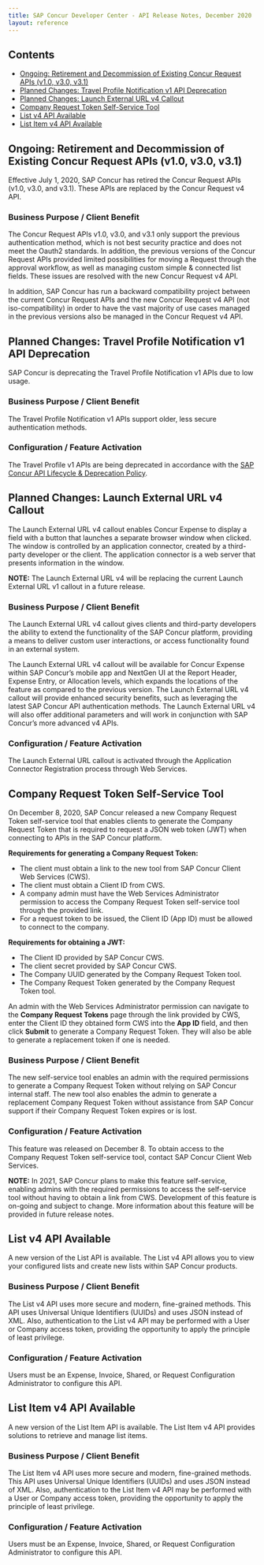 ```yaml
---
title: SAP Concur Developer Center - API Release Notes, December 2020
layout: reference
---
```


## Contents

* [Ongoing: Retirement and Decommission of Existing Concur Request APIs (v1.0, v3.0, v3.1)](#ongoing-request-retirement)
* [Planned Changes: Travel Profile Notification v1 API Deprecation](#travel-profile-deprecation)
* [Planned Changes: Launch External URL v4 Callout](#planned-leu-v4)
* [Company Request Token Self-Service Tool](#company-token)
* [List v4 API Available](#list-v4)
* [List Item v4 API Available](#list-item-v4)

## <a name="ongoing-request-retirement"></a>Ongoing: Retirement and Decommission of Existing Concur Request APIs (v1.0, v3.0, v3.1)

Effective July 1, 2020, SAP Concur has retired the Concur Request APIs (v1.0, v3.0, and v3.1). These APIs are replaced by the Concur Request v4 API.

### Business Purpose / Client Benefit

The Concur Request APIs v1.0, v3.0, and v3.1 only support the previous authentication method, which is not best security practice and does not meet the Oauth2 standards. In addition, the previous versions of the Concur Request APIs provided limited possibilities for moving a Request through the approval workflow, as well as managing custom simple & connected list fields. These issues are resolved with the new Concur Request v4 API.

In addition, SAP Concur has run a backward compatibility project between the current Concur Request APIs and the new Concur Request v4 API (not iso-compatibility) in order to have the vast majority of use cases managed in the previous versions also be managed in the Concur Request v4 API.

## <a name="travel-profile-deprecation"></a>Planned Changes: Travel Profile Notification v1 API Deprecation

SAP Concur is deprecating the Travel Profile Notification v1 APIs due to low usage.

### Business Purpose / Client Benefit

The Travel Profile Notification v1 APIs support older, less secure authentication methods.

### Configuration / Feature Activation

The Travel Profile v1 APIs are being deprecated in accordance with the [SAP Concur API Lifecycle & Deprecation Policy](https://developer.concur.com/tools-support/deprecation-policy.html).

## <a name="planned-leu-v4"></a>Planned Changes: Launch External URL v4 Callout

The Launch External URL v4 callout enables Concur Expense to display a field with a button that launches a separate browser window when clicked. The window is controlled by an application connector, created by a third-party developer or the client. The application connector is a web server that presents information in the window.

**NOTE:**	The Launch External URL v4 will be replacing the current Launch External URL v1 callout in a future release.

### Business Purpose / Client Benefit

The Launch External URL v4 callout gives clients and third-party developers the ability to extend the functionality of the SAP Concur platform, providing a means to deliver custom user interactions, or access functionality found in an external system.

The Launch External URL v4 callout will be available for Concur Expense within SAP Concur’s mobile app and NextGen UI at the Report Header, Expense Entry, or Allocation levels, which expands the locations of the feature as compared to the previous version. The Launch External URL v4 callout will provide enhanced security benefits, such as leveraging the latest SAP Concur API authentication methods. The Launch External URL v4 will also offer additional parameters and will work in conjunction with SAP Concur’s more advanced v4 APIs.

### Configuration / Feature Activation

The Launch External URL callout is activated through the Application Connector Registration process through Web Services.

## <a name="company-token"></a>Company Request Token Self-Service Tool

On December 8, 2020, SAP Concur released a new Company Request Token self-service tool that enables clients to generate the Company Request Token that is required to request a JSON web token (JWT) when connecting to APIs in the SAP Concur platform.

**Requirements for generating a Company Request Token:**

  * The client must obtain a link to the new tool from SAP Concur Client Web Services (CWS).
  * The client must obtain a Client ID from CWS.
  * A company admin must have the Web Services Administrator permission to access the Company Request Token self-service tool through the provided link.
  * For a request token to be issued, the Client ID (App ID) must be allowed to connect to the company.

**Requirements for obtaining a JWT:**

  * The Client ID provided by SAP Concur CWS.
  * The client secret provided by SAP Concur CWS.
  * The Company UUID generated by the Company Request Token tool.
  * The Company Request Token generated by the Company Request Token tool.

An admin with the Web Services Administrator permission can navigate to the **Company Request Tokens** page through the link provided by CWS, enter the Client ID they obtained form CWS into the **App ID** field, and then click **Submit** to generate a Company Request Token. They will also be able to generate a replacement token if one is needed.

### Business Purpose / Client Benefit

The new self-service tool enables an admin with the required permissions to generate a Company Request Token without relying on SAP Concur internal staff. The new tool also enables the admin to generate a replacement Company Request Token without assistance from SAP Concur support if their Company Request Token expires or is lost.

### Configuration / Feature Activation

This feature was released on December 8. To obtain access to the Company Request Token self-service tool, contact SAP Concur Client Web Services.

**NOTE:**	In 2021, SAP Concur plans to make this feature self-service, enabling admins with the required permissions to access the self-service tool without having to obtain a link from CWS. Development of this feature is on-going and subject to change. More information about this feature will be provided in future release notes.

## <a name="list-v4"></a>List v4 API Available

A new version of the List API is available. The List v4 API allows you to view your configured lists and create new lists within SAP Concur products.

### Business Purpose / Client Benefit

The List v4 API uses more secure and modern, fine-grained methods. This API uses Universal Unique Identifiers (UUIDs) and uses JSON instead of XML. Also, authentication to the List v4 API may be performed with a User or Company access token, providing the opportunity to apply the principle of least privilege.

### Configuration / Feature Activation

Users must be an Expense, Invoice, Shared, or Request Configuration Administrator to configure this API.

## <a name="list-item-v4"></a>List Item v4 API Available

A new version of the List Item API is available. The List Item v4 API provides solutions to retrieve and manage list items.

### Business Purpose / Client Benefit

The List Item v4 API uses more secure and modern, fine-grained methods. This API uses Universal Unique Identifiers (UUIDs) and uses JSON instead of XML. Also, authentication to the List Item v4 API may be performed with a User or Company access token, providing the opportunity to apply the principle of least privilege.

### Configuration / Feature Activation

Users must be an Expense, Invoice, Shared, or Request Configuration Administrator to configure this API.
